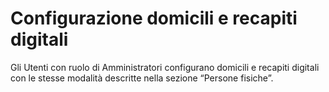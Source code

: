 # Configurazione domicili e recapiti digitali

Gli Utenti con ruolo di Amministratori configurano domicili e recapiti digitali con le stesse modalità descritte nella sezione “Persone fisiche”.

<figure><img src="../../../.gitbook/assets/Screenshot 2025-06-12 at 14.30.03 (1).png" alt=""><figcaption></figcaption></figure>

<figure><img src="../../../.gitbook/assets/Screenshot 2025-06-12 at 14.44.55.png" alt=""><figcaption></figcaption></figure>
